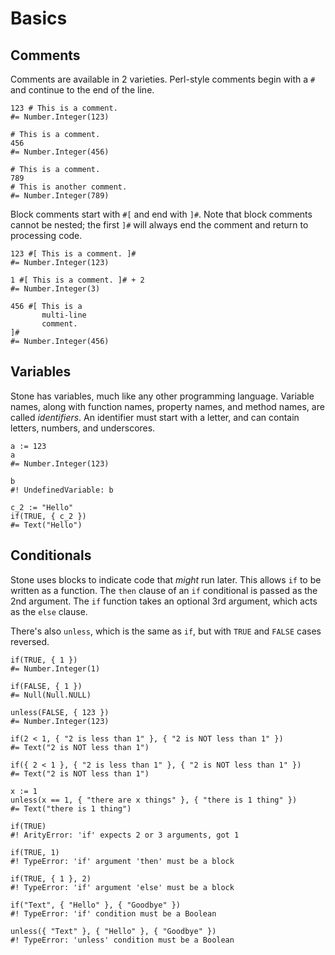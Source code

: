 Basics
======


Comments
--------

Comments are available in 2 varieties.
Perl-style comments begin with a `#` and continue to the end of the line.

~~~ stone
123 # This is a comment.
#= Number.Integer(123)

# This is a comment.
456
#= Number.Integer(456)

# This is a comment.
789
# This is another comment.
#= Number.Integer(789)
~~~

Block comments start with `#[` and end with `]#`.
Note that block comments cannot be nested;
the first `]#` will always end the comment and return to processing code.

~~~ stone
123 #[ This is a comment. ]#
#= Number.Integer(123)

1 #[ This is a comment. ]# + 2
#= Number.Integer(3)

456 #[ This is a
       multi-line
       comment.
]#
#= Number.Integer(456)
~~~


Variables
---------

Stone has variables, much like any other programming language.
Variable names, along with function names, property names, and method names, are called _identifiers_.
An identifier must start with a letter, and can contain letters, numbers, and underscores.

~~~ stone
a := 123
a
#= Number.Integer(123)

b
#! UndefinedVariable: b

c_2 := "Hello"
if(TRUE, { c_2 })
#= Text("Hello")
~~~


Conditionals
------------

Stone uses blocks to indicate code that *might* run later.
This allows `if` to be written as a function.
The `then` clause of an `if` conditional is passed as the 2nd argument.
The `if` function takes an optional 3rd argument, which acts as the `else` clause.

There's also `unless`, which is the same as `if`, but with `TRUE` and `FALSE` cases reversed.

~~~ stone
if(TRUE, { 1 })
#= Number.Integer(1)

if(FALSE, { 1 })
#= Null(Null.NULL)

unless(FALSE, { 123 })
#= Number.Integer(123)

if(2 < 1, { "2 is less than 1" }, { "2 is NOT less than 1" })
#= Text("2 is NOT less than 1")

if({ 2 < 1 }, { "2 is less than 1" }, { "2 is NOT less than 1" })
#= Text("2 is NOT less than 1")

x := 1
unless(x == 1, { "there are x things" }, { "there is 1 thing" })
#= Text("there is 1 thing")

if(TRUE)
#! ArityError: 'if' expects 2 or 3 arguments, got 1

if(TRUE, 1)
#! TypeError: 'if' argument 'then' must be a block

if(TRUE, { 1 }, 2)
#! TypeError: 'if' argument 'else' must be a block

if("Text", { "Hello" }, { "Goodbye" })
#! TypeError: 'if' condition must be a Boolean

unless({ "Text" }, { "Hello" }, { "Goodbye" })
#! TypeError: 'unless' condition must be a Boolean
~~~
